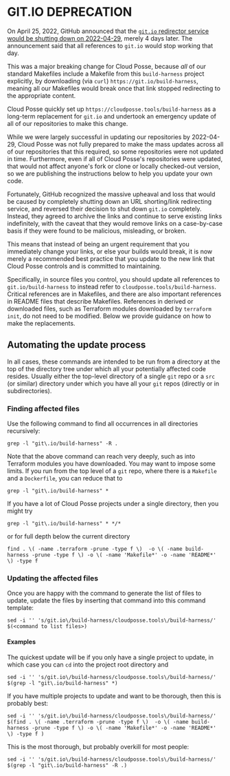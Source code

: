 # GIT.IO DEPRECATION

On April 25, 2022, GitHub announced that the [`git.io` redirector service would be shutting down on 2022-04-29](https://github.blog/changelog/2022-04-25-git-io-deprecation/), merely 4 days later. The announcement said that all references to `git.io` 
would stop working that day.

This was a major breaking change for Cloud Posse, because *all* of our standard Makefiles include a Makefile from this `build-harness`
project explicitly, by downloading (via `curl`) `https://git.io/build-harness`, meaning all our Makefiles would
break once that link stopped redirecting to the appropriate content.

Cloud Posse quickly set up `https://cloudposse.tools/build-harness` as a long-term replacement for `git.io`
and undertook an emergency update of all of our repositories to make this change.

While we were largely successful in updating our repositories by 2022-04-29, Cloud Posse was not fully prepared to make the
mass updates across all of our repositories that this required, so some repositories were not updated in time. Furthermore,
even if all of Cloud Posse's repositories were updated, that would not affect anyone's fork or clone or 
locally checked-out version, so we are publishing the instructions below to help you update your own code.

Fortunately, GitHub recognized the massive upheaval and loss that would be caused by completely shutting down
an URL shorting/link redirecting service, and reversed their decision to shut down `git.io` completely. Instead,
they agreed to archive the links and continue to serve existing links indefinitely, with the caveat that they
would remove links on a case-by-case basis if they were found to be malicious, misleading, or broken. 

This means that instead of being an urgent requirement that you immediately change your links, or else your builds would break,
it is now merely a recommended best practice that you update to the new link that Cloud Posse controls and 
is committed to maintaining. 

Specifically, in source files you control, you should update all references to `git.io/build-harness`
to instead refer to `cloudposse.tools/build-harness`. Critical references are in Makefiles, and there are also 
important references in README files that describe Makefiles. References in derived or downloaded files, such as 
Terraform modules downloaded by `terraform init`, do not need to be modified.
Below we provide guidance on how to make the replacements.

## Automating the update process

In all cases, these commands are intended to be run from a directory at the top of the directory tree
under which all your potentially affected code resides. Usually either the top-level directory of a single `git` repo
or a `src` (or similar) directory under which you have all your `git` repos (directly or in subdirectories).

### Finding affected files

Use the following command to find all occurrences in all directories recursively:
```
grep -l "git\.io/build-harness" -R .
```
Note that the above command can reach very deeply, such as into Terraform modules you have downloaded. You may want to impose some limits.
If you run from the top level of a `git` repo, where there is a `Makefile` and a `Dockerfile`, you can reduce that to
```
grep -l "git\.io/build-harness" *
```
If you have a lot of Cloud Posse projects under a single directory, then you might try
```
grep -l "git\.io/build-harness" * */*
```
or for full depth below the current directory
```
find . \( -name .terraform -prune -type f \)  -o \( -name build-harness -prune -type f \) -o \( -name 'Makefile*' -o -name 'README*' \) -type f
```

### Updating the affected files

Once you are happy with the command to generate the list of files to update, update the files by inserting that command into this command template:
```
sed -i '' 's/git.io\/build-harness/cloudposse.tools\/build-harness/' $(<command to list files>)
```

#### Examples

The quickest update will be if you only have a single project to update, in which case you can `cd` into the project root directory and
```
sed -i '' 's/git.io\/build-harness/cloudposse.tools\/build-harness/' $(grep -l "git\.io/build-harness" *)
```

If you have multiple projects to update and want to be thorough, then this is probably best:
```
sed -i '' 's/git.io\/build-harness/cloudposse.tools\/build-harness/' $(find . \( -name .terraform -prune -type f \)  -o \( -name build-harness -prune -type f \) -o \( -name 'Makefile*' -o -name 'README*' \) -type f )
```

This is the most thorough, but probably overkill for most people:
```
sed -i '' 's/git.io\/build-harness/cloudposse.tools\/build-harness/' $(grep -l "git\.io/build-harness" -R .)
```

